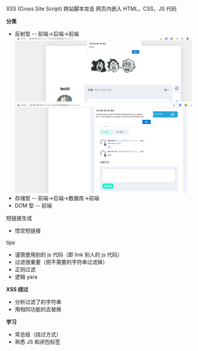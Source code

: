 <!--
 * @Author: kok-s0s
 * @Date: 2021-05-19 23:07:33
 * @LastEditTime: 2021-05-20 15:52:18
 * @Description: XSS 跨站脚本攻击
-->

XSS (Cross Site Script) 跨站脚本攻击
网页内嵌入 HTML，CSS，JS 代码

**分类**

- 反射型 -- 前端->后端->前端
  ![](./images/XSS/001.png)
  ![](./images/XSS/002.png)
- 存储型 -- 前端->后端->数据库->前端
- DOM 型 -- 前端

短链接生成

- 悟空短链接

tips

- 谨慎使用别的 js 代码（即 link 别人的 js 代码）
- 过滤很重要（把不需要的字符串过滤掉）
- 正则过滤
- 逻辑 yara

**XSS 绕过**

- 分析过滤了的字符串
- 用相同功能的去替换

**学习**

- 常总结（绕过方式）
- 熟悉 JS 和闭包标签
